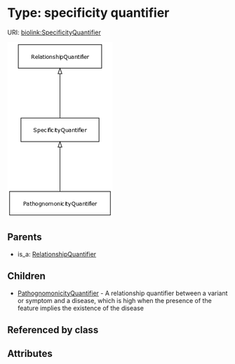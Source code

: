 
# Type: specificity quantifier




URI: [biolink:SpecificityQuantifier](https://w3id.org/biolink/vocab/SpecificityQuantifier)


![img](images/SpecificityQuantifier.png)

## Parents

 *  is_a: [RelationshipQuantifier](RelationshipQuantifier.md)

## Children

 * [PathognomonicityQuantifier](PathognomonicityQuantifier.md) - A relationship quantifier between a variant or symptom and a disease, which is high when the presence of the feature implies the existence of the disease

## Referenced by class


## Attributes

